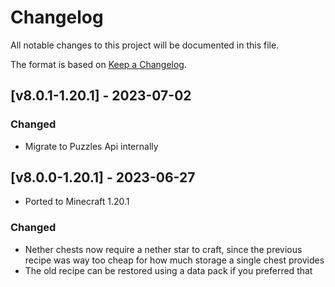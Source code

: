# Changelog
All notable changes to this project will be documented in this file.

The format is based on [Keep a Changelog].

## [v8.0.1-1.20.1] - 2023-07-02
### Changed
- Migrate to Puzzles Api internally

## [v8.0.0-1.20.1] - 2023-06-27
- Ported to Minecraft 1.20.1
### Changed
- Nether chests now require a nether star to craft, since the previous recipe was way too cheap for how much storage a single chest provides
- The old recipe can be restored using a data pack if you preferred that

[Keep a Changelog]: https://keepachangelog.com/en/1.0.0/
